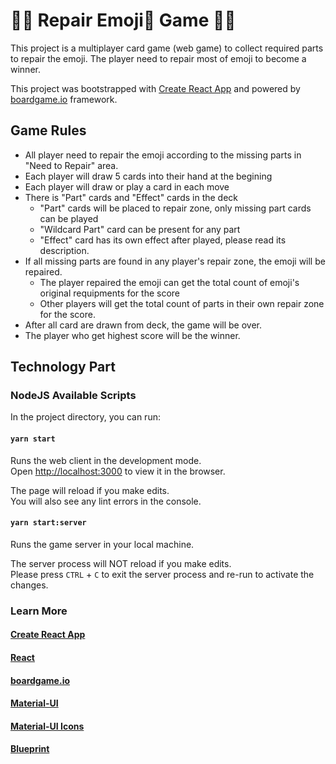 # 👨‍🔧 Repair Emoji🤢 Game 👩‍🔧

This project is a multiplayer card game (web game) to collect required parts to repair the emoji. The player need to repair most of emoji to become a winner. 

This project was bootstrapped with [Create React App](https://github.com/facebook/create-react-app) and powered by [boardgame.io](https://boardgame.io) framework.


## Game Rules

- All player need to repair the emoji according to the missing parts in "Need to Repair" area.
- Each player will draw 5 cards into their hand at the begining
- Each player will draw or play a card in each move
- There is "Part" cards and "Effect" cards in the deck
  - "Part" cards will be placed to repair zone, only missing part cards can be played 
  - "Wildcard Part" card can be present for any part
  - "Effect" card has its own effect after played, please read its description.
- If all missing parts are found in any player's repair zone, the emoji will be repaired. 
  - The player repaired the emoji can get the total count of emoji's original requipments for the score
  - Other players will get the total count of parts in their own repair zone for the score. 
- After all card are drawn from deck, the game will be over.
- The player who get highest score will be the winner. 


## Technology Part

### NodeJS Available Scripts

In the project directory, you can run:

#### `yarn start`

Runs the web client in the development mode.<br />
Open [http://localhost:3000](http://localhost:3000) to view it in the browser.

The page will reload if you make edits.<br />
You will also see any lint errors in the console.

#### `yarn start:server`

Runs the game server in your local machine.<br />

The server process will NOT reload if you make edits.<br />
Please press `CTRL` + `C` to exit the server process and re-run to activate the changes.

### Learn More

#### [Create React App](https://facebook.github.io/create-react-app/docs/getting-started)

#### [React](https://reactjs.org/)

#### [boardgame.io](https://boardgame.io/documentation/)

#### [Material-UI](https://material-ui.com/getting-started/installation/)

#### [Material-UI Icons](https://material-ui.com/components/material-icons/)

#### [Blueprint](https://blueprintjs.com/docs/)
